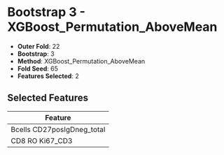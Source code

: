 # Bootstrap 3 - XGBoost_Permutation_AboveMean

- **Outer Fold**: 22
- **Bootstrap**: 3
- **Method**: XGBoost_Permutation_AboveMean
- **Fold Seed**: 65
- **Features Selected**: 2

## Selected Features

| Feature |
|---------|
| Bcells CD27posIgDneg_total |
| CD8  RO Ki67_CD3 |
